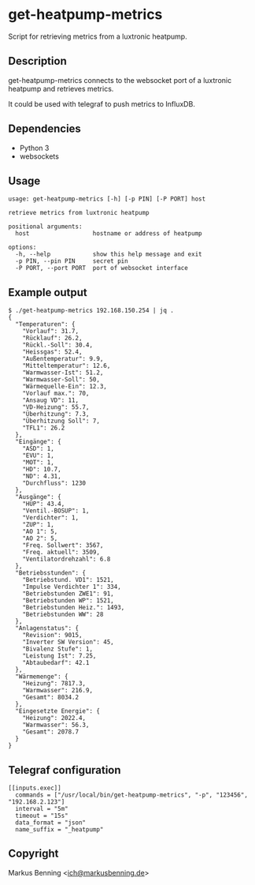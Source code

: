 # get-heatpump-metrics

Script for retrieving metrics from a luxtronic heatpump.

## Description

get-heatpump-metrics connects to the websocket port of a luxtronic heatpump
and retrieves metrics.

It could be used with telegraf to push metrics to InfluxDB.

## Dependencies

* Python 3
* websockets

## Usage 

```
usage: get-heatpump-metrics [-h] [-p PIN] [-P PORT] host

retrieve metrics from luxtronic heatpump

positional arguments:
  host                  hostname or address of heatpump

options:
  -h, --help            show this help message and exit
  -p PIN, --pin PIN     secret pin
  -P PORT, --port PORT  port of websocket interface
```

## Example output

```
$ ./get-heatpump-metrics 192.168.150.254 | jq .
{
  "Temperaturen": {
    "Vorlauf": 31.7,
    "Rücklauf": 26.2,
    "Rückl.-Soll": 30.4,
    "Heissgas": 52.4,
    "Außentemperatur": 9.9,
    "Mitteltemperatur": 12.6,
    "Warmwasser-Ist": 51.2,
    "Warmwasser-Soll": 50,
    "Wärmequelle-Ein": 12.3,
    "Vorlauf max.": 70,
    "Ansaug VD": 11,
    "VD-Heizung": 55.7,
    "Überhitzung": 7.3,
    "Überhitzung Soll": 7,
    "TFL1": 26.2
  },
  "Eingänge": {
    "ASD": 1,
    "EVU": 1,
    "MOT": 1,
    "HD": 10.7,
    "ND": 4.31,
    "Durchfluss": 1230
  },
  "Ausgänge": {
    "HUP": 43.4,
    "Ventil.-BOSUP": 1,
    "Verdichter": 1,
    "ZUP": 1,
    "AO 1": 5,
    "AO 2": 5,
    "Freq. Sollwert": 3567,
    "Freq. aktuell": 3509,
    "Ventilatordrehzahl": 6.8
  },
  "Betriebsstunden": {
    "Betriebstund. VD1": 1521,
    "Impulse Verdichter 1": 334,
    "Betriebstunden ZWE1": 91,
    "Betriebstunden WP": 1521,
    "Betriebstunden Heiz.": 1493,
    "Betriebstunden WW": 28
  },
  "Anlagenstatus": {
    "Revision": 9015,
    "Inverter SW Version": 45,
    "Bivalenz Stufe": 1,
    "Leistung Ist": 7.25,
    "Abtaubedarf": 42.1
  },
  "Wärmemenge": {
    "Heizung": 7817.3,
    "Warmwasser": 216.9,
    "Gesamt": 8034.2
  },
  "Eingesetzte Energie": {
    "Heizung": 2022.4,
    "Warmwasser": 56.3,
    "Gesamt": 2078.7
  }
}
```

## Telegraf configuration

```
[[inputs.exec]]
  commands = ["/usr/local/bin/get-heatpump-metrics", "-p", "123456", "192.168.2.123"]
  interval = "5m"
  timeout = "15s"
  data_format = "json"
  name_suffix = "_heatpump"
```

## Copyright

Markus Benning &lt;ich@markusbenning.de&gt;

